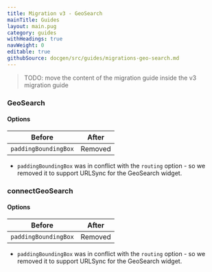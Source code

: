 ```yaml
---
title: Migration v3 - GeoSearch
mainTitle: Guides
layout: main.pug
category: guides
withHeadings: true
navWeight: 0
editable: true
githubSource: docgen/src/guides/migrations-geo-search.md
---
```


> TODO: move the content of the migration guide inside the v3 migration guide

### GeoSearch

#### Options

| Before               | After    |
| -------------------- | -------- |
| `paddingBoundingBox` | Removed  |

- `paddingBoundingBox` was in conflict with the `routing` option - so we removed it to support URLSync for the GeoSearch widget.

### connectGeoSearch

#### Options

| Before               | After    |
| -------------------- | -------- |
| `paddingBoundingBox` | Removed  |

- `paddingBoundingBox` was in conflict with the `routing` option - so we removed it to support URLSync for the GeoSearch widget.
